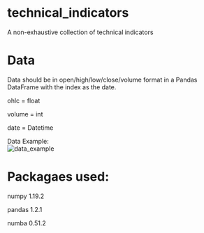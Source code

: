 # technical_indicators
A non-exhaustive collection of technical indicators

# Data
Data should be in open/high/low/close/volume format in a Pandas DataFrame with the index as the date.

ohlc = float

volume = int

date = Datetime

Data Example:  
![data_example](https://user-images.githubusercontent.com/29778401/105869496-4b36a300-5fc5-11eb-8324-aaa0fc98f37d.png)

# Packagaes used:
numpy 1.19.2

pandas 1.2.1

numba 0.51.2
